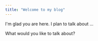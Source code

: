 ```yaml
---
title: "Welcome to my blog"
---
```


I'm glad you are here. I plan to talk about ...

What would you like to talk about?

